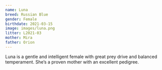 ```yaml
---
name: Luna
breed: Russian Blue
gender: Female
birthdate: 2021-03-15
image: images/luna.png
litter: L2021-03
mother: Mira
father: Orion
---
```


Luna is a gentle and intelligent female with great prey drive and balanced temperament. She’s a proven mother with an excellent pedigree.
